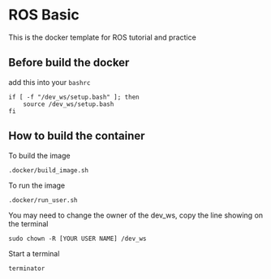 # ROS Basic
This is the docker template for ROS tutorial and practice 

## Before build the docker
add this into your `bashrc`
```
if [ -f "/dev_ws/setup.bash" ]; then
    source /dev_ws/setup.bash
fi
```
## How to build the container
To build the image  
```
.docker/build_image.sh
```
To run the image
```
.docker/run_user.sh
```
You may need to change the owner of the dev_ws, copy the line showing on the terminal
```
sudo chown -R [YOUR USER NAME] /dev_ws
```
Start a terminal
```
terminator
```
